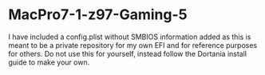 # MacPro7-1-z97-Gaming-5
I have included a config.plist without SMBIOS information added as this is meant to be a private repository for my own EFI and for reference purposes for others. Do not use this for yourself, instead follow the Dortania install guide to make your own.
